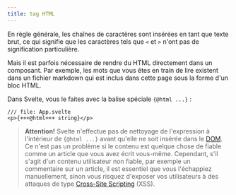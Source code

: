 ```yaml
---
title: tag HTML
---
```


En règle générale, les chaînes de caractères sont insérées en tant que texte brut, ce qui signifie que les caractères tels que `<` et `>` n'ont pas de signification particulière.

Mais il est parfois nécessaire de rendre du HTML directement dans un composant. Par exemple, les mots que vous êtes en train de lire existent dans un fichier markdown qui est inclus dans cette page sous la forme d'un bloc HTML.

Dans Svelte, vous le faites avec la balise spéciale `{@html ...}` :

```svelte
/// file: App.svelte
<p>{+++@html+++ string}</p>
```

> **Attention!** Svelte n'effectue pas de nettoyage de l'expression à l'intérieur de `{@html ...}` avant qu'elle ne soit insérée dans le <span class='vo'>[DOM](SVELTE_SITE_URL/docs/web#dom)</span>. Ce n'est pas un problème si le contenu est quelque chose de fiable comme un article que vous avez écrit vous-même. Cependant, s'il s'agit d'un contenu utilisateur non fiable, par exemple un commentaire sur un article, il est essentiel que vous l'échappiez manuellement, sinon vous risquez d'exposer vos utilisateurs à des attaques de type <a href="https://owasp.org/www-community/attacks/xss/" target="_blank">Cross-Site Scripting</a> (XSS).
